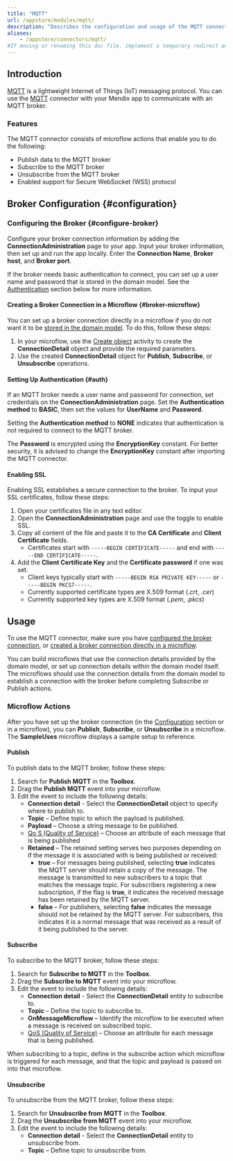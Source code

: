 ```yaml
---
title: "MQTT"
url: /appstore/modules/mqtt/
description: "Describes the configuration and usage of the MQTT connector, which is available in the Mendix Marketplace."
aliases:
    - /appstore/connectors/mqtt/
#If moving or renaming this doc file, implement a temporary redirect and let the respective team know they should update the URL in the product. See Mapping to Products for more details. 
---
```


## Introduction

[MQTT](https://mqtt.org/) is a lightweight Internet of Things (IoT) messaging protocol. You can use the [MQTT](https://marketplace.mendix.com/link/component/119508) connector with your Mendix app to communicate with an MQTT broker.

### Features

The MQTT connector consists of microflow actions that enable you to do the following:

* Publish data to the MQTT broker
* Subscribe to the MQTT broker 
* Unsubscribe from the MQTT broker
* Enabled support for Secure WebSocket (WSS) protocol

## Broker Configuration {#configuration}

### Configuring the Broker {#configure-broker}

Configure your broker connection information by adding the **ConnectionAdministration** page to your app. Input your broker information, then set up and run the app locally. Enter the **Connection Name**, **Broker host**, and **Broker port**. 

If the broker needs basic authentication to connect, you can set up a user name and password that is stored in the domain model. See the [Authentication](#auth) section below for more information. 

#### Creating a Broker Connection in a Microflow {#broker-microflow}

You can set up a broker connection directly in a microflow if you do not want it to be [stored in the domain model](#configuration). To do this, follow these steps:

1. In your microflow, use the [Create object](/refguide/create-object/) activity to create the **ConnectionDetail** object and provide the required parameters.
2. Use the created **ConnectionDetail** object for **Publish**, **Subscribe**, or **Unsubscribe** operations.

#### Setting Up Authentication {#auth}

If an MQTT broker needs a user name and password for connection, set credentials on the **ConnectionAdministration** page. Set the **Authentication method** to **BASIC**, then set the values for **UserName** and **Password**.

Setting the **Authentication method** to **NONE** indicates that authentication is not required to connect to the MQTT broker. 

The **Password** is encrypted using the **EncryptionKey** constant. For better security, it is advised to change the **EncryptionKey** constant after importing the MQTT connector.

#### Enabling SSL

Enabling SSL establishes a secure connection to the broker. To input your SSL certificates, follow these steps:

1. Open your certificates file in any text editor. 
2. Open the **ConnectionAdministration** page and use the toggle to enable SSL.
3. Copy all content of the file and paste it to the **CA Certificate** and **Client Certificate** fields. 
   * Certificates start with `-----BEGIN CERTIFICATE-----` and end with `-----END CERTIFICATE-----`. 
4. Add the **Client Certificate Key** and the **Certificate password** if one was set.
    * Client keys typically start with `-----BEGIN RSA PRIVATE KEY-----` or `-----BEGIN PKCS7-----`.
    * Currently supported certificate types are X.509 format (*.crt*, *.cer*)
    * Currently supported key types are X.509 format (*.pem*, *.pkcs*)

## Usage

To use the MQTT connector, make sure you have [configured the broker connection](#configure-broker), or [created a broker connection directly in a microflow](#broker-microflow). 

You can build microflows that use the connection details provided by the domain model, or set up connection details within the domain model itself. The microflows should use the connection details from the domain model to establish a connection with the broker before completing Subscribe or Publish actions.

### Microflow Actions

After you have set up the broker connection (in the [Configuration](#configuration) section or in a microflow), you can **Publish**, **Subscribe**, or **Unsubscribe** in a microflow. The **SampleUses** microflow displays a sample setup to reference.

#### Publish

To publish data to the MQTT broker, follow these steps:

1. Search for **Publish MQTT** in the **Toolbox**.
2. Drag the **Publish MQTT** event into your microflow.
3. Edit the event to include the following details:
    * **Connection detail** - Select the **ConnectionDetail** object to specify where to publish to.
    * **Topic** – Define topic to which the payload is published.
    * **Payload** – Choose a string message to be published.
    * [Qo S (Quality of Service)](https://www.eclipse.org/paho/files/mqttdoc/MQTTClient/html/qos.html) – Choose an attribute of each message that is being published
    * **Retained** – The retained setting serves two purposes depending on if the message it is associated with is being published or received:
        * **true** – For messages being published, selecting **true** indicates the MQTT server should retain a copy of the message. The message is transmitted to new subscribers to a topic that matches the message topic. For subscribers registering a new subscription, if the flag is **true**, it indicates the received message has been retained by the MQTT server.
        * **false** – For publishers, selecting **false** indicates the message should not be retained by the MQTT server. For subscribers, this indicates it is a normal message that was received as a result of it being published to the server.

#### Subscribe

To subscribe to the MQTT broker, follow these steps:

1. Search for **Subscribe to MQTT** in the **Toolbox**.
2. Drag the **Subscribe to MQTT** event into your microflow.
3. Edit the event to include the following details:
    * **Connection detail** - Select the **ConnectionDetail** entity to subscribe to.
    * **Topic** – Define the topic to subscribe to.
    * **OnMessageMicroflow** – Identify the microflow to be executed when a message is received on subscribed topic.
    * [QoS (Quality of Service)](https://www.eclipse.org/paho/files/mqttdoc/MQTTClient/html/qos.html) – Choose an attribute for each message that is being published.

When subscribing to a topic, define in the subscribe action which microflow is triggered for each message, and that the topic and payload is passed on into that microflow.

#### Unsubscribe

To unsubscribe from the MQTT broker, follow these steps:

1. Search for **Unsubscribe from MQTT** in the **Toolbox**.
2. Drag the **Unsubscribe from MQTT** event into your microflow.
3. Edit the event to include the following details:
    * **Connection detail** - Select the **ConnectionDetail** entity to unsubscribe from.
    * **Topic** – Define topic to unsubscribe from.
